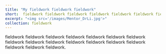 ```yaml
---
title: "My fieldwork fieldwork fieldwork"
short:  fieldwork fieldwork fieldwork fieldwork fieldwork fieldwork fieldwork fieldwork fieldwork fieldwork fieldwork fieldwork fieldwork fieldwork fieldwork fieldwork fieldwork fieldwork fieldwork. 
excerpt: "<img src='/images/Mentor_DrLi.jpg'>"
collection: fieldwork
---
```


fieldwork fieldwork fieldwork fieldwork fieldwork fieldwork fieldwork fieldwork fieldwork fieldwork fieldwork fieldwork fieldwork fieldwork fieldwork fieldwork fieldwork. 
